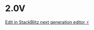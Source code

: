 # 2.0V

[Edit in StackBlitz next generation editor ⚡️](https://stackblitz.com/~/github.com/Gypsyp2025/2.0V)